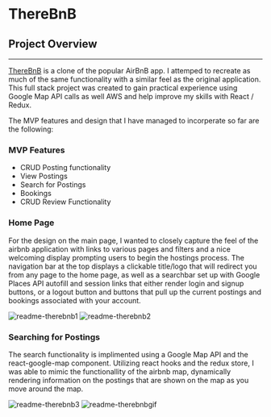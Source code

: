 # ThereBnB

## Project Overview
***
[ThereBnB](https://therebnb.herokuapp.com/) is a clone of the popular AirBnB app. I attemped to recreate as much of the same functionality with a similar feel as the original application. This full stack project was created to gain practical experience using Google Map API calls as well AWS and help improve my skills with React / Redux. 

The MVP features and design that I have managed to incorperate so far are the following: 

### MVP Features
* CRUD Posting functionality
* View Postings
* Search for Postings
* Bookings
* CRUD Review Functionality

### Home Page

For the design on the main page, I wanted to closely capture the feel of the airbnb application with links to various pages and filters and a nice welcoming display prompting users to begin the hostings process. The navigation bar at the top displays a clickable title/logo that will redirect you from any page to the home page, as well as a searchbar set up with Google Places API autofill and session links that either render login and signup buttons, or a logout button and buttons that pull up the current postings and bookings associated with your account. 

![readme-therebnb1](https://user-images.githubusercontent.com/74081636/118336121-0f293e80-b4df-11eb-81c8-331e3d26795f.PNG)
![readme-therebnb2](https://user-images.githubusercontent.com/74081636/118336346-78a94d00-b4df-11eb-93b6-3aa6bea4f1d9.PNG)

### Searching for Postings

The search functionality is implimented using a Google Map API and the react-google-map component. Utilizing react hooks and the redux store, I was able to mimic the functionallity of the airbnb map, dynamically rendering information on the postings that are shown on the map as you move around the map. 

![readme-therebnb3](https://user-images.githubusercontent.com/74081636/118336721-3af8f400-b4e0-11eb-93cc-33cc6ca61ded.PNG)
![readme-therebnbgif](https://github.com/arb5433/readmes/blob/main/therebnb.gif)
